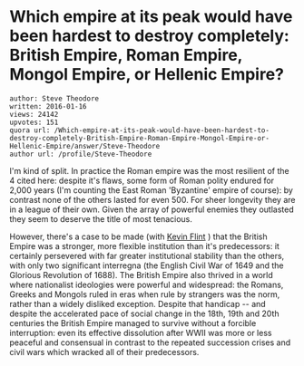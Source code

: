 # Which empire at its peak would have been hardest to destroy completely: British Empire, Roman Empire, Mongol Empire, or Hellenic Empire?

	author: Steve Theodore
	written: 2016-01-16
	views: 24142
	upvotes: 151
	quora url: /Which-empire-at-its-peak-would-have-been-hardest-to-destroy-completely-British-Empire-Roman-Empire-Mongol-Empire-or-Hellenic-Empire/answer/Steve-Theodore
	author url: /profile/Steve-Theodore


I'm kind of split. In practice the Roman empire was the most resilient of the 4 cited here: despite it's flaws, some form of Roman polity endured for 2,000 years (I'm counting the East Roman 'Byzantine' empire of course): by contrast none of the others lasted for even 500. For sheer longevity they are in a league of their own. Given the array of powerful enemies they outlasted they seem to deserve the title of most tenacious.

However, there's a case to be made (with [Kevin Flint](https://www.quora.com/profile/Kevin-Flint) ) that the British Empire was a stronger, more flexible institution than it's predecessors: it certainly persevered with far greater institutional stability than the others, with only two significant interregna (the English Civil War of 1649 and the Glorious Revolution of 1688). The British Empire also thrived in a world where nationalist ideologies were powerful and widespread: the Romans, Greeks and Mongols ruled in eras when rule by strangers was the norm, rather than a widely disliked exception. Despite that handicap -- and despite the accelerated pace of social change in the 18th, 19th and 20th centuries the British Empire managed to survive without a forcible interruption: even its effective dissolution after WWII was more or less peaceful and consensual in contrast to the repeated succession crises and civil wars which wracked all of their predecessors.

